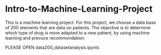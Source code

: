 # Intro-to-Machine-Learning-Project

This is a machine learning project. For this project, we choose a data base of 200 elements that are data on patients. The objective is to determine which type of drug is more adapted to a new patient, by using machine learning and prevuce recommondation. 


PLEASE OPEN data200_datasetanalysis.ipynts